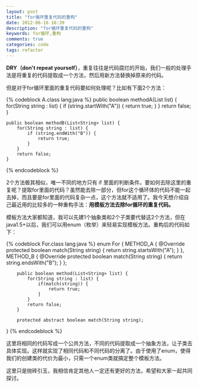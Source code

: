 ```yaml
---
layout: post
title: "for循环重复代码的重构"
date: 2012-06-16 16:39
description: "for循环重复代码的重构"
keywords: for循环,重构
comments: true
categories: code
tags: refactor
---
```

  
**DRY（don't repeat yourself）**，重复往往是代码腐烂的开始，我们一般的处理手法是将重复的代码提取成一个方法，然后用新方法替换掉原来的代码。  
  
但是对于for循环里面的重复代码要如何处理呢？比如有下面2个方法：  

{% codeblock A.class lang:java %}
    public boolean methodA(List<String> list) {
        for(String string : list) {
            if (string.startWith("A")) {
                return true;
            } 
        }
        return false;
    }

    public boolean methodB(List<String> list) {
        for(String string : list) {
            if (string.endWith("B")) {
                return true;
            } 
        }
        return false;
    }
{% endcodeblock %}  
  
2个方法极其相似，唯一不同的地方只有 if 里面的判断条件。要如何去除这里的重复呢？提取for里面的代码？虽然能去除一部分，但for这个循环体的代码不能一起去掉，而且要是for里面的代码复杂一点，这个方法就不适用了。我今天想介绍自己最近用的比较多的一种重构手法：**用模板方法去除for循环的重复代码。**  
  
模板方法大家都知道，我可以先建1个抽象类和2个子类要代替这2个方法，但在java1.5+以后，我们可以用enum（枚举）来轻易实现模板方法。重构后的代码如下：  

{% codeblock For.class lang:java %}
enum For {
        METHOD_A {
            @Override
            protected boolean match(String string) {
                return string.startsWith("A");
            }
        }, METHOD_B {
            @Override
            protected boolean match(String string) {
                return string.endsWith("B");
            }
        };

        public boolean method(List<String> list) {
            for(String string : list) {
                if(match(string)) {
                    return true;
                }
            }
            return false;
        }

        protected abstract boolean match(String string);
}
{% endcodeblock %}  
  
这里将相同的代码写成一个公共方法，不同的代码提取成一个抽象方法，让子类去具体实现。这样就实现了相同代码和不同代码的分离了。由于使用了enum，使得我们的创建类的代价为最小，只需一个enum类就搞定整个模板方法。  
  
这里只是抛砖引玉，我相信肯定其他人一定还有更好的方法，希望和大家一起共同探讨。  
